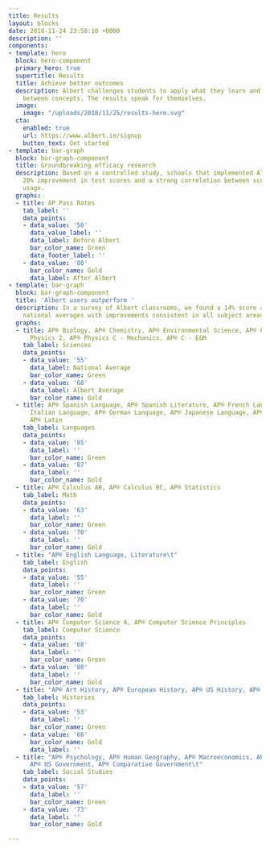 ```yaml
---
title: Results
layout: blocks
date: 2018-11-24 23:58:10 +0000
description: ''
components:
- template: hero
  block: hero-component
  primary_hero: true
  supertitle: Results
  title: Achieve better outcomes
  description: Albert challenges students to apply what they learn and make connections
    between concepts. The results speak for themselves.
  image:
    image: "/uploads/2018/11/25/results-hero.svg"
  cta:
    enabled: true
    url: https://www.albert.io/signup
    button_text: Get started
- template: bar-graph
  block: bar-graph-component
  title: Groundbreaking efficacy research
  description: Based on a controlled study, schools that implemented Albert saw a
    20% improvement in test scores and a strong correlation between scores and Albert
    usage.
  graphs:
  - title: AP Pass Rates
    tab_label: ''
    data_points:
    - data_value: '50'
      data_value_label: ''
      data_label: Before Albert
      bar_color_name: Green
      data_footer_label: ''
    - data_value: '80'
      bar_color_name: Gold
      data_label: After Albert
- template: bar-graph
  block: bar-graph-component
  title: 'Albert users outperform '
  description: In a survey of Albert classrooms, we found a 14% score advantage over
    national averages with improvements consistent in all subject areas.
  graphs:
  - title: AP® Biology, AP® Chemistry, AP® Environmental Science, AP® Physics 1, AP®
      Physics 2, AP® Physics C - Mechanics, AP® C - E&M
    tab_label: Sciences
    data_points:
    - data_value: '55'
      data_label: National Average
      bar_color_name: Green
    - data_value: '68'
      data_label: Albert Average
      bar_color_name: Gold
  - title: AP® Spanish Language, AP® Spanish Literature, AP® French Language, AP®
      Italian Language, AP® German Language, AP® Japanese Language, AP® Chinese Language,
      AP® Latin
    tab_label: Languages
    data_points:
    - data_value: '85'
      data_label: ''
      bar_color_name: Green
    - data_value: '87'
      data_label: ''
      bar_color_name: Gold
  - title: AP® Calculus AB, AP® Calculus BC, AP® Statistics
    tab_label: Math
    data_points:
    - data_value: '63'
      data_label: ''
      bar_color_name: Green
    - data_value: '70'
      data_label: ''
      bar_color_name: Gold
  - title: "AP® English Language, Literature\t"
    tab_label: English
    data_points:
    - data_value: '55'
      data_label: ''
      bar_color_name: Green
    - data_value: '70'
      data_label: ''
      bar_color_name: Gold
  - title: AP® Computer Science A, AP® Computer Science Principles
    tab_label: Computer Science
    data_points:
    - data_value: '68'
      data_label: ''
      bar_color_name: Green
    - data_value: '80'
      data_label: ''
      bar_color_name: Gold
  - title: "AP® Art History, AP® European History, AP® US History, AP® World History\t"
    tab_label: Histories
    data_points:
    - data_value: '53'
      data_label: ''
      bar_color_name: Green
    - data_value: '66'
      bar_color_name: Gold
      data_label: ''
  - title: "AP® Psychology, AP® Human Geography, AP® Macroeconomics, AP® Microeconomics,
      AP® US Government, AP® Comparative Government\t"
    tab_label: Social Studies
    data_points:
    - data_value: '57'
      data_label: ''
      bar_color_name: Green
    - data_value: '73'
      data_label: ''
      bar_color_name: Gold

---
```

